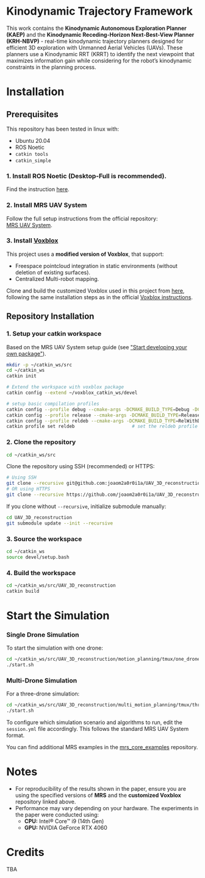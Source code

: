 # Kinodynamic Trajectory Framework
This work contains the **Kinodynamic Autonomous Exploration Planner (KAEP)** and the **Kinodynamic Receding-Horizon Next-Best-View Planner (KRH-NBVP)** - real-time kinodynamic trajectory planners designed for efficient 3D exploration with Unmanned Aerial Vehicles (UAVs). These planners use a Kinodynamic RRT (KRRT) to identify the next viewpoint that maximizes information gain while considering for the robot’s kinodynamic constraints in the planning process. 

# Installation

## Prerequisites
This repository has been tested in linux with:
- Ubuntu 20.04
- ROS Noetic
- `catkin tools`
- `catkin_simple`

### 1. Install ROS Noetic (Desktop-Full is recommended). 

Find the instruction [here](https://wiki.ros.org/ROS/Installation).

### 2. Install MRS UAV System

Follow the full setup instructions from the official repository:  
[MRS UAV System](https://github.com/ctu-mrs/mrs_uav_system).

### 3. Install [Voxblox](https://github.com/ethz-asl/voxblox)

This project uses a **modified version of Voxblox**, that support:
- Freespace pointcloud integration in static environments (without deletion of existing surfaces).
- Centralized Multi-robot mapping.

Clone and build the customized Voxblox used in this project from [here](https://github.com/...), following the same installation steps as in the official [Voxblox instructions](https://voxblox.readthedocs.io/en/latest/pages/Installation.html).

## Repository Installation

### 1. Setup your catkin workspace 

Based on the MRS UAV System setup guide (see ["Start developing your own package"](https://github.com/ctu-mrs/mrs_uav_system)).

```bash
mkdir -p ~/catkin_ws/src
cd ~/catkin_ws
catkin init

# Extend the workspace with voxblox package
catkin config --extend ~/voxblox_catkin_ws/devel

# setup basic compilation profiles
catkin config --profile debug --cmake-args -DCMAKE_BUILD_TYPE=Debug -DCMAKE_EXPORT_COMPILE_COMMANDS=ON -DCMAKE_CXX_FLAGS='-std=c++17 -Og' -DCMAKE_C_FLAGS='-Og'
catkin config --profile release --cmake-args -DCMAKE_BUILD_TYPE=Release -DCMAKE_EXPORT_COMPILE_COMMANDS=ON -DCMAKE_CXX_FLAGS='-std=c++17'
catkin config --profile reldeb --cmake-args -DCMAKE_BUILD_TYPE=RelWithDebInfo -DCMAKE_EXPORT_COMPILE_COMMANDS=ON -DCMAKE_CXX_FLAGS='-std=c++17'
catkin profile set reldeb                     # set the reldeb profile as active
```

### 2. Clone the repository
```bash
cd ~/catkin_ws/src
```
Clone the repository using SSH (recommended) or HTTPS:
```bash
# Using SSH
git clone --recursive git@github.com:joaom2a0r0i1a/UAV_3D_reconstruction.git
# OR using HTTPS
git clone --recursive https://github.com/joaom2a0r0i1a/UAV_3D_reconstruction.git
```
If you clone without ```--recursive```, initialize submodule manually:
```bash
cd UAV_3D_reconstruction
git submodule update --init --recursive
```

### 3. Source the workspace
```bash
cd ~/catkin_ws
source devel/setup.bash
```

### 4. Build the workspace
```bash
cd ~/catkin_ws/src/UAV_3D_reconstruction
catkin build
```

# Start the Simulation

### Single Drone Simulation

To start the simulation with one drone:

```bash
cd ~/catkin_ws/src/UAV_3D_reconstruction/motion_planning/tmux/one_drone
./start.sh
```
### Multi-Drone Simulation

For a three-drone simulation:

```bash
cd ~/catkin_ws/src/UAV_3D_reconstruction/multi_motion_planning/tmux/three_drones
./start.sh
```
To configure which simulation scenario and algorithms to run, edit the ```session.yml``` file accordingly. This follows the standard MRS UAV System format. 

You can find additional MRS examples in the [mrs_core_examples](https://github.com/ctu-mrs/mrs_core_examples) repository.


# Notes
- For reproducibility of the results shown in the paper, ensure you are using the specified versions of **MRS** and the **customized Voxblox** repository linked above.
- Performance may vary depending on your hardware. The experiments in the paper were conducted using:
  - **CPU:** Intel® Core™ i9 (14th Gen)
  - **GPU:** NVIDIA GeForce RTX 4060

# Credits
TBA